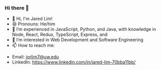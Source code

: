### Hi there 👋


- 🔭 Hi, I'm Jared Lim!
- 😄 Pronouns: He/him
- 🌱 I’m experienced in JavaScript, Python, and Java, with knowledge in Node, React, Redux, TypeScript, Express, and 
- 👯 I’m interested in Web Development and Software Engineering
- 📫 How to reach me:
* Email: jorlim7@uw.edu
* LinkedIn: https://www.linkedin.com/in/jared-lim-70bba11bb/

